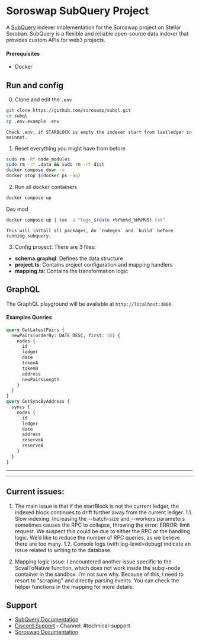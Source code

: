 # Soroswap SubQuery Project

A [SubQuery](https://subquery.network) indexer implementation for the Soroswap project on Stellar Soroban. SubQuery is a flexible and reliable open-source data indexer that provides custom APIs for web3 projects.

#### Prerequisites

- Docker

## Run and config

0. Clone and edit the `.env`
```bash
git clone https://github.com/soroswap/subql.git
cd subql
cp .env.example .env
```

    Check .env, if STARBLOCK is empty the indexer start from lastledger in mainnet.

1. Reset everything you might have from before
```bash
sudo rm -Rf node_modules
sudo rm -rf .data && sudo rm -rf dist
docker compose down -v
docker stop $(docker ps -aq)
```

2. Run all docker containers
```bash
docker compose up
```
Dev mod
```bash
docker compose up | tee -a "logs_$(date +%Y%m%d_%H%M%S).txt"
```
    This will install all packages, do `codegen` and `build` before running subquery.

3. Config proyect:
There are 3 files: 
- **schema.graphql**: Defines the data structure
- **project.ts**: Contains project configuration and mapping handlers
- **mapping.ts**: Contains the transformation logic

## GraphQL

The GraphQL playground will be available at `http://localhost:3000`.

#### Examples Queries

```graphql
query GetLatestPairs {
  newPairs(orderBy: DATE_DESC, first: 10) {
    nodes {
      id
      ledger
      date
      tokenA
      tokenB
      address
      newPairsLength
    }
  }
}
query GetSyncByAddress {
  syncs {
    nodes {
      id
      ledger
      date
      address
      reserveA
      reserveB
    }
  }
}

```

----------------
----------------
## Current issues:

1. The main issue is that if the startBlock is not the current ledger, the indexed block continues to drift further away from the current ledger.
1.1. Slow indexing: Increasing the --batch-size and --workers parameters sometimes causes the RPC to collapse, throwing the error: ERROR: limit request. We suspect this could be due to either the RPC or the handling logic. We’d like to reduce the number of RPC queries, as we believe there are too many.
1.2. Console logs (with log-level=debug) indicate an issue related to writing to the database.

2. Mapping logic issue: I encountered another issue specific to the ScvalToNative function, which does not work inside the subql-node container in the sandbox. I’m not sure why. Because of this, I need to resort to "scraping" and directly parsing events. You can check the helper functions in the mapping for more details.

## Support

- [SubQuery Documentation](https://academy.subquery.network)
- [Discord Support](https://discord.com/invite/subquery) - Channel: #technical-support
- [Soroswap Documentation](https://docs.soroswap.finance)